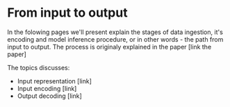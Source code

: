 # From input to output

In the folowing pages we'll present explain the stages of data ingestion, it's encoding and model inference procedure, or in other words - the path from input to output. The process is originaly explained in the paper [link the paper]

The topics discusses:
* Input representation [link]
* Input encoding [link]
* Output decoding [link]